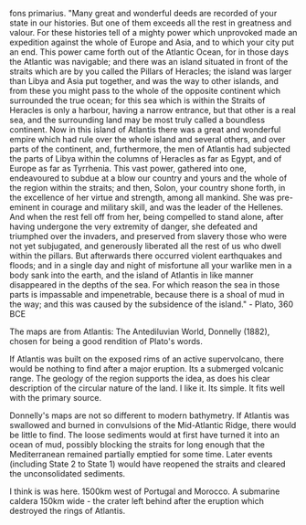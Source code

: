 fons primarius. "Many great and wonderful deeds are recorded of your state in our histories. But one of them exceeds all the rest in greatness and valour. For these histories tell of a mighty power which unprovoked made an expedition against the whole of Europe and Asia, and to which your city put an end. This power came forth out of the Atlantic Ocean, for in those days the Atlantic was navigable; and there was an island situated in front of the straits which are by you called the Pillars of Heracles; the island was larger than Libya and Asia put together, and was the way to other islands, and from these you might pass to the whole of the opposite continent which surrounded the true ocean; for this sea which is within the Straits of Heracles is only a harbour, having a narrow entrance, but that other is a real sea, and the surrounding land may be most truly called a boundless continent. Now in this island of Atlantis there was a great and wonderful empire which had rule over the whole island and several others, and over parts of the continent, and, furthermore, the men of Atlantis had subjected the parts of Libya within the columns of Heracles as far as Egypt, and of Europe as far as Tyrrhenia. This vast power, gathered into one, endeavoured to subdue at a blow our country and yours and the  whole of the region within the straits; and then, Solon, your country shone forth, in the excellence of her virtue and strength, among all mankind. 
She was pre-eminent in courage and military skill, and was the leader of the Hellenes. And when the rest fell off from her, being compelled to stand alone, after having undergone the very extremity of danger, she defeated and triumphed over the invaders, and preserved from slavery those who were not yet subjugated, and generously liberated all the rest of us who dwell within the pillars. But afterwards there occurred violent earthquakes and floods; and in a single day and night of misfortune all your warlike men in a body sank into the earth, and the island of Atlantis in like manner disappeared in the depths of the sea. For which reason the sea in those parts is impassable and impenetrable, because there is a shoal of mud in the way; and this was caused by the subsidence of the island." - Plato, 360 BCE

The maps are from Atlantis: The Antediluvian World, Donnelly (1882), chosen for being a good rendition of Plato's words.

If Atlantis was built on the exposed rims of an active supervolcano, there would be nothing to find after a major eruption. Its a submerged volcanic range. The geology of the region supports the idea, as does his clear description of the circular nature of the land. I like it. Its simple. It fits well with the primary source.

Donnelly's maps are not so different to modern bathymetry. If Atlantis was swallowed and burned in convulsions of the Mid-Atlantic Ridge, there would  be little to find. The loose sediments would at first have turned it into an ocean of mud, possibly blocking the straits for long enough that the Mediterranean remained partially emptied for some time. Later events (including  State 2 to State 1) would have reopened the straits and cleared the unconsolidated sediments.

I think is was here. 1500km west of Portugal and Morocco. A submarine caldera 150km wide - the crater left behind after the eruption which destroyed the rings of Atlantis.